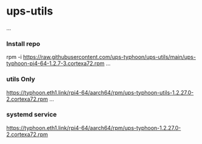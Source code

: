 # ups-utils
...
### Install repo
rpm -i  https://raw.githubusercontent.com/ups-typhoon/ups-utils/main/ups-typhoon-pi4-64-1.2.7-3.cortexa72.rpm
...
### utils Only
https://typhoon.eth1.link/rpi4-64/aarch64/rpm/ups-typhoon-utils-1.2.27.0-2.cortexa72.rpm
...
### systemd service
https://typhoon.eth1.link/rpi4-64/aarch64/rpm/ups-typhoon-1.2.27.0-2.cortexa72.rpm
